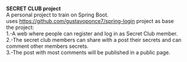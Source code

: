 **SECRET CLUB project**<br>
A personal project to train on Spring Boot.<br>
uses https://github.com/gustavoponce7/spring-login project as base
<br>
the project:<br>
1.-A web where people can register and log in as Secret Club member. <br>
2.-The secret club members can share with a post their secrets and can comment other members secrets.<br>
3.-The post with most comments will be published in a public page.
